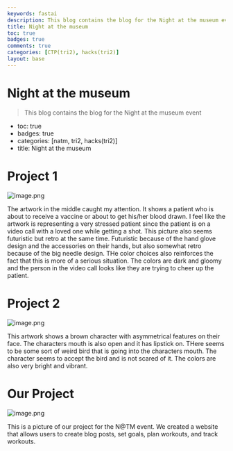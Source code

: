 ```yaml
---
keywords: fastai
description: This blog contains the blog for the Night at the museum event
title: Night at the museum
toc: true
badges: true 
comments: true 
categories: [CTP(tri2), hacks(tri2)]
layout: base
---
```


# Night at the museum
> This blog contains the blog for the Night at the museum event
- toc: true
- badges: true
- categories: [natm, tri2, hacks(tri2)]
- title: Night at the museum 

# Project 1

![image.png](attachment:image.png)

The artwork in the middle caught my attention. It shows a patient who is about to receive a vaccine or about to get his/her blood drawn. I feel like the artwork is representing a very stressed patient since the patient is on a video call with a loved one while getting a shot. This picture also seems futuristic but retro at the same time. Futuristic because of the hand glove design and the accessories on their hands, but also somewhat retro because of the big needle design. THe color choices also reinforces the fact that this is more of a serious situation. The colors are dark and gloomy and the person in the video call looks like they are trying to cheer up the patient. 

# Project 2 

![image.png](attachment:image-2.png)

This artwork shows a brown character with asymmetrical features on their face. The characters mouth is also open and it has lipstick on. THere seems to be some sort of weird bird that is going into the characters mouth. The character seems to accept the bird and is not scared of it. The colors are also very bright and vibrant.

# Our Project

![image.png](attachment:image-3.png)

This is a picture of our project for the N@TM event. We created a website that allows users to create blog posts, set goals, plan workouts, and track workouts. 